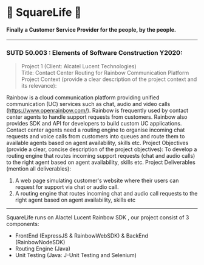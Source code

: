 # 🔲 SquareLife 🔲
#### Finally a Customer Service Provider for the people, by the people.
------
### SUTD 50.003 : Elements of Software Construction Y2020: 
> Project 1 (Client: Alcatel Lucent Technologies)  
> Title: Contact Center Routing for Rainbow Communication Platform  
> Project Context (provide a clear description of the project context and its relevance):

Rainbow is a cloud communication platform providing unified communication (UC) services such as chat, audio and video calls (https://www.openrainbow.com/). Rainbow is frequently used by contact center agents to handle support requests from customers. Rainbow also provides SDK and API for developers to build custom UC applications. Contact center agents need a routing engine to organise incoming chat requests and voice calls from customers into queues and route them to available agents based on agent availability, skills etc. Project	 Objectives	 (provide	 a	 clear,	 concise	 description	 of	 the project objectives): To develop a routing engine that routes incoming support requests (chat and audio calls) to the right agent based on agent availability, skills etc. Project	Deliverables (mention all deliverables): 
1. A web page simulating customer's website where their users can request for
support via chat or audio call.
2. A routing engine that routes incoming chat and audio call requests to the right
agent based on agent availability, skills etc
------
SquareLife runs on Alactel Lucent Rainbow SDK , our project consist of 3 components:
- FrontEnd (ExpressJS & RainbowWebSDK) & BackEnd (RainbowNodeSDK)
- Routing Engine (Java)
- Unit Testing (Java: J-Unit Testing and Selenium)

